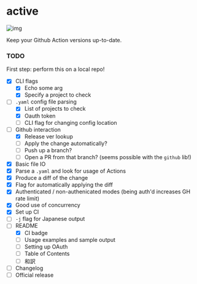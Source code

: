 # active

![img](https://github.com/fosskers/active/workflows/Tests/badge.svg)

Keep your Github Action versions up-to-date.

### TODO

First step: perform this on a local repo!

- [x] CLI flags
  - [x] Echo some arg
  - [x] Specify a project to check
- [ ] `.yaml` config file parsing
  - [x] List of projects to check
  - [x] Oauth token
  - [ ] CLI flag for changing config location
- [ ] Github interaction
  - [x] Release ver lookup
  - [ ] Apply the change automatically?
  - [ ] Push up a branch?
  - [ ] Open a PR from that branch? (seems possible with the `github` lib!)
- [x] Basic file IO
- [x] Parse a `.yaml` and look for usage of Actions
- [x] Produce a diff of the change
- [x] Flag for automatically applying the diff
- [x] Authenticated / non-authenicated modes (being auth'd increases GH rate limit)
- [x] Good use of concurrency
- [x] Set up CI
- [ ] `-j` flag for Japanese output
- [ ] README
  - [x] CI badge
  - [ ] Usage examples and sample output
  - [ ] Setting up OAuth
  - [ ] Table of Contents
  - [ ] 和訳
- [ ] Changelog
- [ ] Official release
